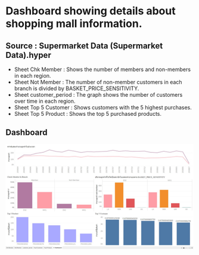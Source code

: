 # Dashboard showing details about shopping mall information.
## Source : Supermarket Data (Supermarket Data).hyper

- Sheet Chk Member : Shows the number of members and non-members in each region.
- Sheet Not Member : The number of non-member customers in each branch is divided by BASKET_PRICE_SENSITIVITY.
- Sheet customer_period : The graph shows the number of customers over time in each region.
- Sheet Top 5 Customer : Shows customers with the 5 highest purchases.
- Sheet Top 5 Product : Shows the top 5 purchased products.


<h2>Dashboard</h2>
<img src="https://github.com/suthasinee-p/BADS7105-CRM-Analytics/blob/main/Homework%2001%20-%20CLV%20Dashboard/CLV_Dashboard.jpg">
